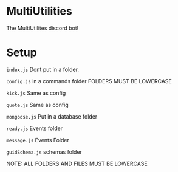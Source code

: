 # MultiUtilities
The MultiUtilites discord bot!

# Setup
`index.js` Dont put in a folder.

`config.js` in a commands folder FOLDERS MUST BE LOWERCASE

`kick.js` Same as config

`quote.js` Same as config

`mongoose.js` Put in a database folder

`ready.js` Events folder

`message.js` Events Folder

`guidSchema.js` schemas folder

NOTE: ALL FOLDERS AND FILES MUST BE LOWERCASE
